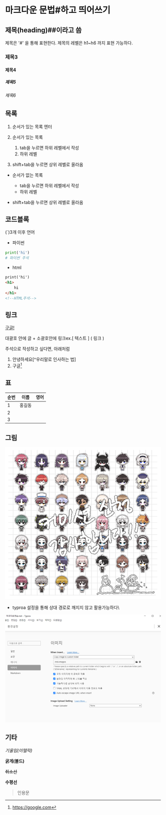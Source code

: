 # 마크다운 문법#하고 띄어쓰기

## 제목(heading)##이라고 씀

제목은 '#' 을 통해 표현한다. 제목의 레벨은 h1~h6 까지 표현 가능하다.

### 제목3

#### 제목4

##### 제목5

###### 제목6

## 목록

1. 순서가 있는 목록 엔터

2. 순서가 있는 목록

   1. tab을 누르면 하위 레벨에서 작성
   2. 하위 레벨

3. shift+tab을 누르면 상위 레벨로 올라옴

   

- 순서가 없는 목록
  - tab을 누르면 하위 레벨에서 작성
  - 하위 레벨

- shift+tab을 누르면 상위 레벨로 올라옴

## 코드블록

(`)3개 이후 언어

- 파이썬

```python
print('hi')
# 파이썬 주석
```

- html

```html
print('hi')
<h1>
    hi
</h1>
<!--HTML주석-->
```



## 링크

[구글!](https://google.com)

대괄호 안에 글 + 소괄호안에 링크ex.[ 텍스트 ] ( 링크 )



주석으로 작성하고 싶다면, 아래처럼	

1. 안녕하세요[^우리말로 인사하는 법]
2. 구글[^1]

[^1]:https://google.com



## 표

| 순번 | 이름   | 영어 |
| ---- | ------ | ---- |
| 1    | 홍길동 |      |
| 2    |        |      |
| 3    |        |      |



## 그림

![img](md-images/Epb87rnUYAAgMZ4)

- typroa 설정을 통해 상대 경로로 깨지지 않고 활용가능하다\

![image-20201229133311680](md-images/image-20201229133311680.png)



## 기타

*기울임(이텔릭)*

**굵게(볼드)**

~~취소선~~

__수평선__

> 인용문

